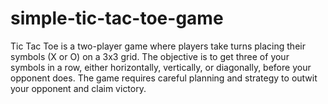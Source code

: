 # simple-tic-tac-toe-game
Tic Tac Toe is a two-player game where players take turns placing their symbols (X or O) on a 3x3 grid. The objective is to get three of your symbols in a row, either horizontally, vertically, or diagonally, before your opponent does. The game requires careful planning and strategy to outwit your opponent and claim victory.
